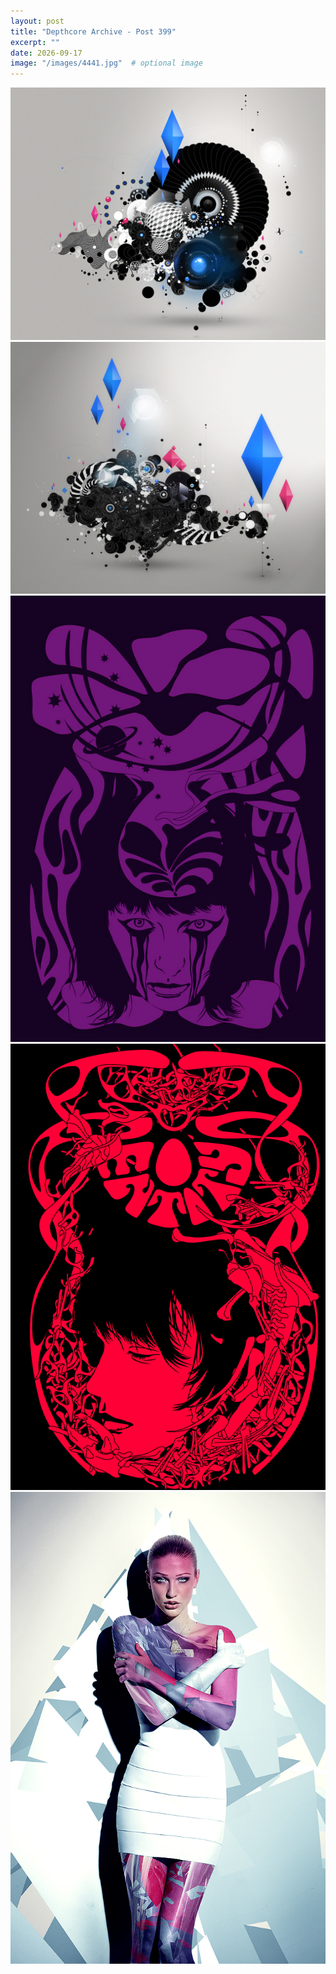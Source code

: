 ```yaml
---
layout: post
title: "Depthcore Archive - Post 399"
excerpt: ""
date: 2026-09-17
image: "/images/4441.jpg"  # optional image
---
```


<img src="/images/4441.jpg">
<img src="/images/4442.jpg" alt="4442.jpg"/>
<img src="/images/4444.jpg" alt="4444.jpg"/>
<img src="/images/4445.jpg" alt="4445.jpg"/>
<img src="/images/4446.jpg" alt="4446.jpg"/>
